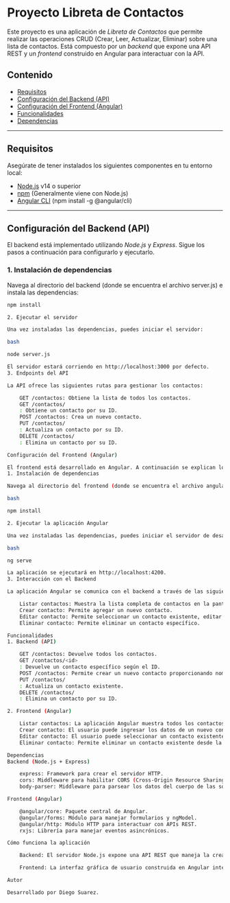 # Proyecto Libreta de Contactos

Este proyecto es una aplicación de *Libreta de Contactos* que permite realizar las operaciones CRUD (Crear, Leer, Actualizar, Eliminar) sobre una lista de contactos. Está compuesto por un *backend* que expone una API REST y un *frontend* construido en Angular para interactuar con la API.

## Contenido

- [Requisitos](#requisitos)
- [Configuración del Backend (API)](#configuración-del-backend-api)
- [Configuración del Frontend (Angular)](#configuración-del-frontend-angular)
- [Funcionalidades](#funcionalidades)
- [Dependencias](#dependencias)

---

## Requisitos

Asegúrate de tener instalados los siguientes componentes en tu entorno local:

- [Node.js](https://nodejs.org) v14 o superior
- [npm](https://www.npmjs.com/) (Generalmente viene con Node.js)
- [Angular CLI](https://angular.io/cli) (npm install -g @angular/cli)

---

## Configuración del Backend (API)

El backend está implementado utilizando *Node.js* y *Express*. Sigue los pasos a continuación para configurarlo y ejecutarlo.

### 1. Instalación de dependencias

Navega al directorio del backend (donde se encuentra el archivo server.js) e instala las dependencias:

```bash
npm install

2. Ejecutar el servidor

Una vez instaladas las dependencias, puedes iniciar el servidor:

bash

node server.js

El servidor estará corriendo en http://localhost:3000 por defecto.
3. Endpoints del API

La API ofrece las siguientes rutas para gestionar los contactos:

    GET /contactos: Obtiene la lista de todos los contactos.
    GET /contactos/
    : Obtiene un contacto por su ID.
    POST /contactos: Crea un nuevo contacto.
    PUT /contactos/
    : Actualiza un contacto por su ID.
    DELETE /contactos/
    : Elimina un contacto por su ID.

Configuración del Frontend (Angular)

El frontend está desarrollado en Angular. A continuación se explican los pasos para configurarlo y ejecutarlo.
1. Instalación de dependencias

Navega al directorio del frontend (donde se encuentra el archivo angular.json) e instala las dependencias necesarias con:

bash

npm install

2. Ejecutar la aplicación Angular

Una vez instaladas las dependencias, puedes iniciar el servidor de desarrollo de Angular con:

bash

ng serve

La aplicación se ejecutará en http://localhost:4200.
3. Interacción con el Backend

La aplicación Angular se comunica con el backend a través de las siguientes funcionalidades:

    Listar contactos: Muestra la lista completa de contactos en la pantalla.
    Crear contacto: Permite agregar un nuevo contacto.
    Editar contacto: Permite seleccionar un contacto existente, editar sus datos y guardarlos.
    Eliminar contacto: Permite eliminar un contacto específico.

Funcionalidades
1. Backend (API)

    GET /contactos: Devuelve todos los contactos.
    GET /contactos/<id>
    : Devuelve un contacto específico según el ID.
    POST /contactos: Permite crear un nuevo contacto proporcionando nombres, apellidos, correo, telefono, celular, y direccion.
    PUT /contactos/
    : Actualiza un contacto existente.
    DELETE /contactos/
    : Elimina un contacto por su ID.

2. Frontend (Angular)

    Listar contactos: La aplicación Angular muestra todos los contactos obtenidos del backend.
    Crear contacto: El usuario puede ingresar los datos de un nuevo contacto y agregarlo a la lista.
    Editar contacto: El usuario puede seleccionar un contacto existente, modificar sus datos y guardarlos.
    Eliminar contacto: Permite eliminar un contacto existente desde la interfaz.

Dependencias
Backend (Node.js + Express)

    express: Framework para crear el servidor HTTP.
    cors: Middleware para habilitar CORS (Cross-Origin Resource Sharing).
    body-parser: Middleware para parsear los datos del cuerpo de las solicitudes HTTP.

Frontend (Angular)

    @angular/core: Paquete central de Angular.
    @angular/forms: Módulo para manejar formularios y ngModel.
    @angular/http: Módulo HTTP para interactuar con APIs REST.
    rxjs: Librería para manejar eventos asincrónicos.

Cómo funciona la aplicación

    Backend: El servidor Node.js expone una API REST que maneja la creación, lectura, actualización y eliminación de contactos. Los datos se mantienen en memoria en un array en lugar de una base de datos, lo que simplifica el desarrollo y las pruebas locales.

    Frontend: La interfaz gráfica de usuario construida en Angular interactúa con el backend a través de llamadas HTTP. El frontend permite al usuario visualizar la lista de contactos, agregar nuevos, editar los existentes y eliminarlos.

Autor

Desarrollado por Diego Suarez.
